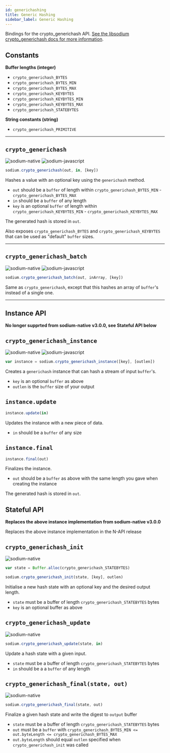 ```yaml
---
id: generichashing
title: Generic Hashing
sidebar_label: Generic Hashing
---
```


Bindings for the crypto_generichash API. [See the libsodium crypto_generichash docs for more information](https://download.libsodium.org/doc/hashing/generic_hashing).

## Constants
**Buffer lengths (integer)**
* `crypto_generichash_BYTES`
* `crypto_generichash_BYTES_MIN`
* `crypto_generichash_BYTES_MAX`
* `crypto_generichash_KEYBYTES`
* `crypto_generichash_KEYBYTES_MIN`
* `crypto_generichash_KEYBYTES_MAX`
* `crypto_generichash_STATEBYTES`

**String constants (string)**
* `crypto_generichash_PRIMITIVE`

***
## `crypto_generichash`
![sodium-native][node] ![sodium-javascript][js]
``` js
sodium.crypto_generichash(out, in, [key])
```
Hashes a value with an optional key using the `generichash` method.
* `out` should be a `buffer` of length within `crypto_generichash_BYTES_MIN` - `crypto_generichash_BYTES_MAX`
* `in` should be a `buffer` of any length
* `key` is an optional `buffer` of length within `crypto_generichash_KEYBYTES_MIN` - `crypto_generichash_KEYBYTES_MAX`

The generated hash is stored in `out`.

Also exposes `crypto_generichash_BYTES` and `crypto_generichash_KEYBYTES` that can be used as "default" `buffer` sizes.
***
## `crypto_generichash_batch`
![sodium-native][node] ![sodium-javascript][js]
``` js
sodium.crypto_generichash_batch(out, inArray, [key])
```
Same as `crypto_generichash`, except that this hashes an array of `buffer`'s instead of a single one.
***
## Instance API
__No longer supprted from sodium-native v3.0.0, see Stateful API below__

## `crypto_generichash_instance`
![sodium-native][node] ![sodium-javascript][js]
``` js
var instance = sodium.crypto_generichash_instance([key], [outlen])
```
Creates a `generichash` instance that can hash a stream of input `buffer`'s.
* `key` is an optional `buffer` as above
* `outlen` is the `buffer` size of your output

## `instance.update`
``` js
instance.update(in)
```
Updates the instance with a new piece of data.
* `in` should be a `buffer` of any size

## `instance.final`
``` js
instance.final(out)
```
Finalizes the instance.
* `out` should be a `buffer` as above with the same length you gave when creating the instance

The generated hash is stored in `out`.

## Stateful API
__Replaces the above instance implementation from sodium-native v3.0.0__

Replaces the above instance implementation in the N-API release
## `crypto_generichash_init`
![sodium-native][node]
```js
var state = Buffer.alloc(crypto_generichash_STATEBYTES)

sodium.crypto_generichash_init(state, [key], outlen)
```
Initialise a new hash state with an optional key and the desired output length.
* `state` must be a buffer of length `crypto_generichash_STATEBYTES` bytes
* `key` is an optional buffer as above

## `crypto_generichash_update`
![sodium-native][node]
```js
sodium.crypto_generichash_update(state, in)
```
Update a hash state with a given input.
* `state` must be a buffer of length `crypto_generichash_STATEBYTES` bytes
* `in` should be a a `buffer` of any length

## `crypto_generichash_final(state, out)`
![sodium-native][node]
```js
sodium.crypto_generichash_final(state, out)
```
Finalize a given hash state and write the digest to `output` buffer
* `state` must be a buffer of length `crypto_generichash_STATEBYTES` bytes
* `out` must be a `buffer` with `crypto_generichash_BYTES_MIN <= out.byteLength <= crypto_generichash_BYTES_MAX`
* `out.byteLength` should equal `outlen` specified when `crypto_generichash_init` was called

[js]: /docs/img/icon_js.svg
[node]: /docs/img/nodejs-icon.svg
